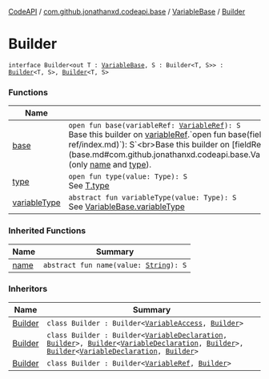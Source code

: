 [CodeAPI](../../../index.md) / [com.github.jonathanxd.codeapi.base](../../index.md) / [VariableBase](../index.md) / [Builder](.)

# Builder

`interface Builder<out T : `[`VariableBase`](../index.md)`, S : Builder<T, S>> : `[`Builder`](../../-named/-builder/index.md)`<T, S>, `[`Builder`](../../-typed/-builder/index.md)`<T, S>`

### Functions

| Name | Summary |
|---|---|
| [base](base.md) | `open fun base(variableRef: `[`VariableRef`](../../../com.github.jonathanxd.codeapi.common/-variable-ref/index.md)`): S`<br>Base this builder on [variableRef](base.md#com.github.jonathanxd.codeapi.base.VariableBase.Builder$base(com.github.jonathanxd.codeapi.common.VariableRef)/variableRef).`open fun base(fieldRef: `[`FieldRef`](../../../com.github.jonathanxd.codeapi.common/-field-ref/index.md)`): S`<br>Base this builder on [fieldRef](base.md#com.github.jonathanxd.codeapi.base.VariableBase.Builder$base(com.github.jonathanxd.codeapi.common.FieldRef)/fieldRef) (only [name](../../-named/-builder/name.md) and [type](type.md)). |
| [type](type.md) | `open fun type(value: Type): S`<br>See [T.type](type.md) |
| [variableType](variable-type.md) | `abstract fun variableType(value: Type): S`<br>See [VariableBase.variableType](../variable-type.md) |

### Inherited Functions

| Name | Summary |
|---|---|
| [name](../../-named/-builder/name.md) | `abstract fun name(value: `[`String`](https://kotlinlang.org/api/latest/jvm/stdlib/kotlin/-string/index.html)`): S` |

### Inheritors

| Name | Summary |
|---|---|
| [Builder](../../-variable-access/-builder/index.md) | `class Builder : Builder<`[`VariableAccess`](../../-variable-access/index.md)`, `[`Builder`](../../-variable-access/-builder/index.md)`>` |
| [Builder](../../-variable-declaration/-builder/index.md) | `class Builder : Builder<`[`VariableDeclaration`](../../-variable-declaration/index.md)`, `[`Builder`](../../-variable-declaration/-builder/index.md)`>, `[`Builder`](../../-value-holder/-builder/index.md)`<`[`VariableDeclaration`](../../-variable-declaration/index.md)`, `[`Builder`](../../-variable-declaration/-builder/index.md)`>, `[`Builder`](../../-modifiers-holder/-builder/index.md)`<`[`VariableDeclaration`](../../-variable-declaration/index.md)`, `[`Builder`](../../-variable-declaration/-builder/index.md)`>` |
| [Builder](../../../com.github.jonathanxd.codeapi.common/-variable-ref/-builder/index.md) | `class Builder : Builder<`[`VariableRef`](../../../com.github.jonathanxd.codeapi.common/-variable-ref/index.md)`, `[`Builder`](../../../com.github.jonathanxd.codeapi.common/-variable-ref/-builder/index.md)`>` |
